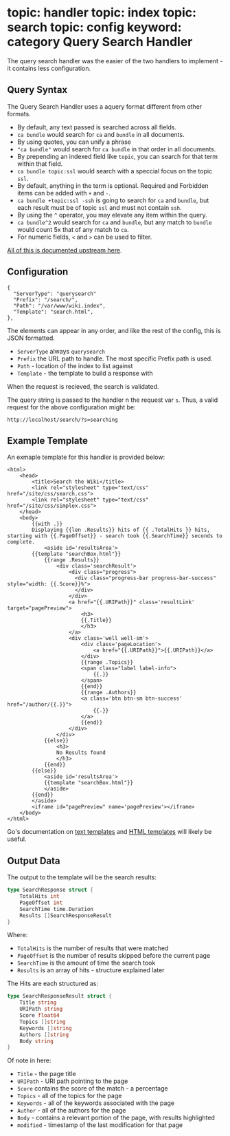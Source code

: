topic: handler
topic: index
topic: search
topic: config
keyword: category
Query Search Handler
====================

The query search handler was the easier of the two handlers to implement - it contains less configuration.

Query Syntax
------------

The Query Search Handler uses a aquery format different from other formats.

* By default, any text passed is searched across all fields.
 * `ca bundle` would search for `ca` and `bundle` in all documents.
* By using quotes, you can unify a phrase
 * `"ca bundle"` would search for `ca bundle` in that order in all documents.
* By prepending an indexed field like `topic`, you can search for that term within that field.
 * `ca bundle topic:ssl` would search with a speccial focus on the topic `ssl`.
* By default, anything in the term is optional. Required and Forbidden items can be added with `+` and `-`.
 * `ca bundle +topic:ssl -ssh` is going to search for `ca` and `bundle`, but each result must be of topic `ssl` and must not contain `ssh`.
* By using the `^` operator, you may elevate any item within the query.
 * `ca bundle^2` would search for `ca` and `bundle`, but any match to `bundle` would count 5x that of any match to `ca`.
* For numeric fields, `<` and `>` can be used to filter.

 [All of this is documented upstream here](http://www.blevesearch.com/docs/Query-String-Query/).


Configuration
-------------

```nohighlight
{
  "ServerType": "querysearch"
  "Prefix": "/search/",
  "Path": "/var/www/wiki.index",
  "Template": "search.html",
},
```

The elements can appear in any order, and like the rest of the config, this is JSON formatted.

* `ServerType` always `querysearch`
* `Prefix` the URL path to handle. The most specific Prefix path is used.
* `Path` - location of the index to list against
* `Template` - the template to build a response with

When the request is recieved, the search is validated.

The query string is passed to the handler n the request var `s`. Thus, a valid request for the above configuration might be:

`http://localhost/search/?s=searching`

Example Template
----------------
An exmaple template for this handler is provided below:

```
<html>
	<head>
		<title>Search the Wiki</title>
		<link rel="stylesheet" type="text/css" href="/site/css/search.css">
		<link rel="stylesheet" type="text/css" href="/site/css/simplex.css">
	</head>
	<body>
		{{with .}}
		Displaying {{len .Results}} hits of {{ .TotalHits }} hits, starting with {{.PageOffset}} - search took {{.SearchTime}} seconds to complete.
			<aside id='resultsArea'>
		{{template "searchBox.html"}}
			{{range .Results}}
				<div class='searchResult'>
					<div class="progress">
					  <div class="progress-bar progress-bar-success" style="width: {{.Score}}%">
					  </div>
					</div>
					<a href="{{.URIPath}}" class='resultLink' target="pagePreview">
						<h3>
						{{.Title}}
						</h3>
					</a>
					<div class='well well-sm'>
						<div class='pageLocation'>
							<a href="{{.URIPath}}">{{.URIPath}}</a>
						</div>
						{{range .Topics}}
						<span class="label label-info">
							{{.}}
						</span>
						{{end}}
						{{range .Authors}}
						<a class='btn btn-sm btn-success' href="/author/{{.}}">
							{{.}}
						</a>
						{{end}}
					</div>
				</div>
			{{else}}
				<h3>
				No Results found
				</h3>
			{{end}}
		{{else}}
			<aside id='resultsArea'>
			{{template "searchBox.html"}}
			</aside>
		{{end}}
		</aside>
		<iframe id="pagePreview" name='pagePreview'></iframe>
	</body>
</html>
```

Go's documentation on [text templates](http://golang.org/pkg/text/template/) and [HTML templates](http://golang.org/pkg/html/template/) will likely be useful.

Output Data
-----------

The output to the template will be the search results:

```go
type SearchResponse struct {
	TotalHits int
	PageOffset int
	SearchTime time.Duration
	Results []SearchResponseResult
}
```

Where:

* `TotalHits` is the number of results that were matched
* `PageOffset` is the number of results skipped before the current page
* `SearchTime` is the amount of time the search took
* `Results` is an array of hits - structure explained later

The Hits are each structured as:

```go
type SearchResponseResult struct {
	Title string
	URIPath string
	Score float64
	Topics []string
	Keywords []string
	Authors []string
	Body string
}
```

Of note in here:

* `Title` - the page title
* `URIPath` - URI path pointing to the page
* `Score` contains the score of the match - a percentage
* `Topics` - all of the topics for the page
* `Keywords` - all of the keywords associated with the page
* `Author` - all of the authors for the page
* `Body` - contains a relevant portion of the page, with results highlighted
* `modified` - timestamp of the last modification for that page